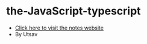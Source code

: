 # the-JavaScript-typescript

- [Click here to visit the notes website](https://its-utsav.github.io/the-javascript-typescript/)
- By Utsav
